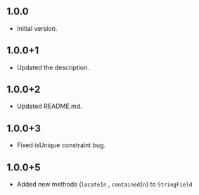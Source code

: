 ## 1.0.0
- Initial version.

## 1.0.0+1
- Updated the description.

## 1.0.0+2
- Updated README.md.

## 1.0.0+3
- Fixed isUnique constraint bug.

## 1.0.0+5
- Added new methods (`locateIn` , `containedIn`) to `StringField` 
